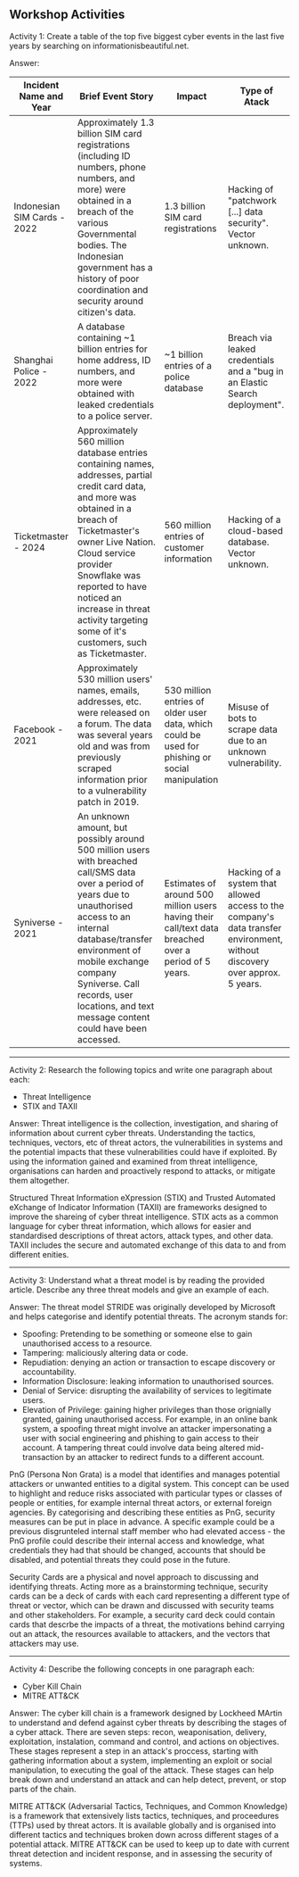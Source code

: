 Workshop Activities
---
Activity 1: Create a table of the top five biggest cyber events in the last five years by searching on informationisbeautiful.net.

Answer:

| Incident Name and Year | Brief Event Story | Impact | Type of Atack |
|------------------------|-------------------|--------|---------------|
| Indonesian SIM Cards - 2022 | Approximately 1.3 billion SIM card registrations (including ID numbers, phone numbers, and more) were obtained in a breach of the various Governmental bodies. The Indonesian government has a history of poor coordination and security around citizen's data. | 1.3 billion SIM card registrations  | Hacking of "patchwork [...] data security". Vector unknown. |
| Shanghai Police - 2022 | A database containing ~1 billion entries for home address, ID numbers, and more were obtained with leaked credentials to a police server. | ~1 billion entries of a police database | Breach via leaked credentials and a "bug in an Elastic Search deployment". |
| Ticketmaster - 2024 | Approximately 560 million database entries containing names, addresses, partial credit card data, and more was obtained in a breach of Ticketmaster's owner Live Nation. Cloud service provider Snowflake was reported to have noticed an increase in threat activity targeting some of it's customers, such as Ticketmaster. | 560 million entries of customer information | Hacking of a cloud-based database. Vector unknown. |
| Facebook - 2021 | Approximately 530 million users' names, emails, addresses, etc. were released on a forum. The data was several years old and was from previously scraped information prior to a vulnerability patch in 2019. | 530 million entries of older user data, which could be used for phishing or social manipulation | Misuse of bots to scrape data due to an unknown vulnerability. |
| Syniverse - 2021 | An unknown amount, but possibly around 500 million users with breached call/SMS data over a period of years due to unauthorised access to an internal database/transfer environment of mobile exchange company Syniverse. Call records, user locations, and text message content could have been accessed. | Estimates of around 500 million users having their call/text data breached over a period of 5 years. | Hacking of a system that allowed access to the company's data transfer environment, without discovery over approx. 5 years. |

---
Activity 2: Research the following topics and write one paragraph about each:
- Threat Intelligence
- STIX and TAXII

Answer:
Threat intelligence is the collection, investigation, and sharing of information about current cyber threats. Understanding the tactics, techniques, vectors, etc of threat actors, the vulnerabilities in systems and the potential impacts that these vulnerabilities could have if exploited. By using the information gained and examined from threat intelligence, organisations can harden and proactively respond to attacks, or mitigate them altogether.

Structured Threat Information eXpression (STIX) and Trusted Automated eXchange of Indicator Information (TAXII) are frameworks designed to improve the shareing of cyber threat intelligence. STIX acts as a common language for cyber threat information, which allows for easier and standardised descriptions of threat actors, attack types, and other data. TAXII includes the secure and automated exchange of this data to and from different enities.

---
Activity 3: Understand what a threat model is by reading the provided article. Describe any three threat models and give an example of each.

Answer:
The threat model STRIDE was originally developed by Microsoft and helps categorise and identify potential threats. The acronym stands for:
- Spoofing: Pretending to be something or someone else to gain unauthorised access to a resource.
- Tampering: maliciously altering data or code.
- Repudiation: denying an action or transaction to escape discovery or accountability.
- Information Disclosure: leaking information to unauthorised sources.
- Denial of Service: disrupting the availability of services to legitimate users.
- Elevation of Privilege: gaining higher privileges than those orignially granted, gaining unauthorised access.
For example, in an online bank system, a spoofing threat might involve an attacker impersonating a user with social engineering and phishing to gain access to their account. A tampering threat could involve data being altered mid-transaction by an attacker to redirect funds to a different account.

PnG (Persona Non Grata) is a model that identifies and manages potential attackers or unwanted entities to a digital system. This concept can be used to highlight and reduce risks associated with particular types or classes of people or entities, for example internal threat actors, or external foreign agencies. By categorising and describing these entities as PnG, security measures can be put in place in advance.
A specific example could be a previous disgrunteled internal staff member who had elevated access - the PnG profile could describe their internal access and knowledge, what credentials they had that should be changed, accounts that should be disabled, and potential threats they could pose in the future.

Security Cards are a physical and novel approach to discussing and identifying threats. Acting more as a brainstorming technique, security cards can be a deck of cards with each card representing a different type of threat or vector, which can be drawn and discussed with security teams and other stakeholders.
For example, a security card deck could contain cards that descrbe the impacts of a threat, the motivations behind carrying out an attack, the resources available to attackers, and the vectors that attackers may use.

---
Activity 4: Describe the following concepts in one paragraph each:
- Cyber Kill Chain
- MITRE ATT&CK

Answer:
The cyber kill chain is a framework designed by Lockheed MArtin to understand and defend against cyber threats by describing the stages of a cyber attack. There are seven steps: recon, weaponisation, delivery, exploitation, instalation, command and control, and actions on objectives. These stages represent a step in an attack's proccess, starting with gathering information about a system, implementing an exploit or social manipulation, to executing the goal of the attack. These stages can help break down and understand an attack and can help detect, prevent, or stop parts of the chain.

MITRE ATT&CK (Adversarial Tactics, Techniques, and Common Knowledge) is a framework that extensively lists tactics, techniques, and proceedures (TTPs) used by threat actors. It is available globally and is organised into different tactics and techniques broken down across different stages of a potential attack. MITRE ATT&CK can be used to keep up to date with current threat detection and incident response, and in assessing the security of systems.

